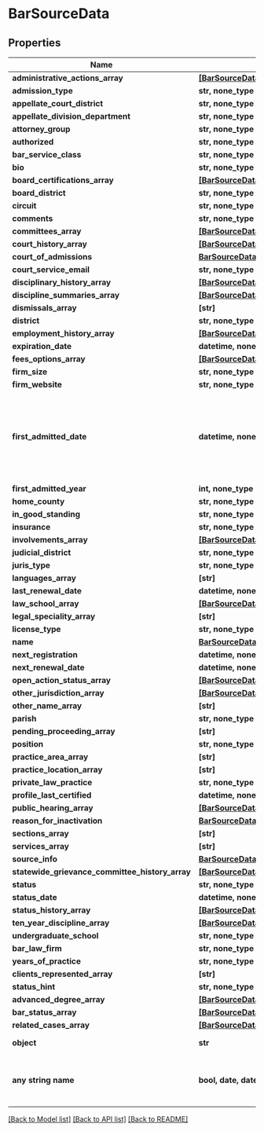 # BarSourceData


## Properties
Name | Type | Description | Notes
------------ | ------------- | ------------- | -------------
**administrative_actions_array** | [**[BarSourceDataAdministrativeActionsArrayInner]**](BarSourceDataAdministrativeActionsArrayInner.md) |  | 
**admission_type** | **str, none_type** |  | 
**appellate_court_district** | **str, none_type** |  | 
**appellate_division_department** | **str, none_type** |  | 
**attorney_group** | **str, none_type** |  | 
**authorized** | **str, none_type** |  | 
**bar_service_class** | **str, none_type** |  | 
**bio** | **str, none_type** |  | 
**board_certifications_array** | [**[BarSourceDataBoardCertificationsArrayInner]**](BarSourceDataBoardCertificationsArrayInner.md) |  | 
**board_district** | **str, none_type** |  | 
**circuit** | **str, none_type** |  | 
**comments** | **str, none_type** |  | 
**committees_array** | [**[BarSourceDataCommitteesArrayInner]**](BarSourceDataCommitteesArrayInner.md) |  | 
**court_history_array** | [**[BarSourceDataCourtHistoryArrayInner]**](BarSourceDataCourtHistoryArrayInner.md) |  | 
**court_of_admissions** | [**BarSourceDataCourtOfAdmissions**](BarSourceDataCourtOfAdmissions.md) |  | 
**court_service_email** | **str, none_type** |  | 
**disciplinary_history_array** | [**[BarSourceDataDisciplinaryHistoryArrayInner]**](BarSourceDataDisciplinaryHistoryArrayInner.md) |  | 
**discipline_summaries_array** | [**[BarSourceDataDisciplineSummariesArrayInner]**](BarSourceDataDisciplineSummariesArrayInner.md) |  | 
**dismissals_array** | **[str]** |  | 
**district** | **str, none_type** |  | 
**employment_history_array** | [**[BarSourceDataEmploymentHistoryArrayInner]**](BarSourceDataEmploymentHistoryArrayInner.md) |  | 
**expiration_date** | **datetime, none_type** |  | 
**fees_options_array** | [**[BarSourceDataFeesOptionsArrayInner]**](BarSourceDataFeesOptionsArrayInner.md) |  | 
**firm_size** | **str, none_type** |  | 
**firm_website** | **str, none_type** |  | 
**first_admitted_date** | **datetime, none_type** | The firstAdmittedDate is the date when an attorney was admitted to the bar for the very first time regardless of which U.S state. | 
**first_admitted_year** | **int, none_type** |  | 
**home_county** | **str, none_type** |  | 
**in_good_standing** | **str, none_type** |  | 
**insurance** | **str, none_type** |  | 
**involvements_array** | [**[BarSourceDataInvolvementsArrayInner]**](BarSourceDataInvolvementsArrayInner.md) |  | 
**judicial_district** | **str, none_type** |  | 
**juris_type** | **str, none_type** |  | 
**languages_array** | **[str]** |  | 
**last_renewal_date** | **datetime, none_type** |  | 
**law_school_array** | [**[BarSourceDataLawSchoolArrayInner]**](BarSourceDataLawSchoolArrayInner.md) |  | 
**legal_speciality_array** | **[str]** |  | 
**license_type** | **str, none_type** |  | 
**name** | [**BarSourceDataName**](BarSourceDataName.md) |  | 
**next_registration** | **datetime, none_type** |  | 
**next_renewal_date** | **datetime, none_type** |  | 
**open_action_status_array** | [**[BarSourceDataOpenActionStatusArrayInner]**](BarSourceDataOpenActionStatusArrayInner.md) |  | 
**other_jurisdiction_array** | [**[BarSourceDataOtherJurisdictionArrayInner]**](BarSourceDataOtherJurisdictionArrayInner.md) |  | 
**other_name_array** | **[str]** |  | 
**parish** | **str, none_type** |  | 
**pending_proceeding_array** | **[str]** |  | 
**position** | **str, none_type** |  | 
**practice_area_array** | **[str]** |  | 
**practice_location_array** | **[str]** |  | 
**private_law_practice** | **str, none_type** |  | 
**profile_last_certified** | **datetime, none_type** |  | 
**public_hearing_array** | [**[BarSourceDataPublicHearingArrayInner]**](BarSourceDataPublicHearingArrayInner.md) |  | 
**reason_for_inactivation** | [**BarSourceDataReasonForInactivation**](BarSourceDataReasonForInactivation.md) |  | 
**sections_array** | **[str]** |  | 
**services_array** | **[str]** |  | 
**source_info** | [**BarSourceDataSourceInfo**](BarSourceDataSourceInfo.md) |  | 
**statewide_grievance_committee_history_array** | [**[BarSourceDataStatewideGrievanceCommitteeHistoryArrayInner]**](BarSourceDataStatewideGrievanceCommitteeHistoryArrayInner.md) |  | 
**status** | **str, none_type** |  | 
**status_date** | **datetime, none_type** |  | 
**status_history_array** | [**[BarSourceDataStatusHistoryArrayInner]**](BarSourceDataStatusHistoryArrayInner.md) |  | 
**ten_year_discipline_array** | [**[BarSourceDataTenYearDisciplineArrayInner]**](BarSourceDataTenYearDisciplineArrayInner.md) |  | 
**undergraduate_school** | **str, none_type** |  | 
**bar_law_firm** | **str, none_type** |  | 
**years_of_practice** | **str, none_type** |  | 
**clients_represented_array** | **[str]** |  | 
**status_hint** | **str, none_type** |  | 
**advanced_degree_array** | [**[BarSourceDataAdvancedDegreeArrayInner]**](BarSourceDataAdvancedDegreeArrayInner.md) |  | 
**bar_status_array** | [**[BarSourceDataBarStatusArrayInner]**](BarSourceDataBarStatusArrayInner.md) |  | 
**related_cases_array** | [**[BarSourceDataRelatedCasesArrayInner]**](BarSourceDataRelatedCasesArrayInner.md) |  | 
**object** | **str** |  | defaults to "BarSourceData"
**any string name** | **bool, date, datetime, dict, float, int, list, str, none_type** | any string name can be used but the value must be the correct type | [optional]

[[Back to Model list]](../README.md#documentation-for-models) [[Back to API list]](../README.md#documentation-for-api-endpoints) [[Back to README]](../README.md)


